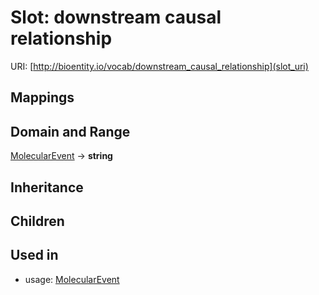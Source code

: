 # Slot: downstream causal relationship




URI: [http://bioentity.io/vocab/downstream_causal_relationship](slot_uri)
## Mappings

## Domain and Range

[MolecularEvent](MolecularEvent.md) -> **string**
## Inheritance

## Children

## Used in

 *  usage: [MolecularEvent](MolecularEvent.md)
